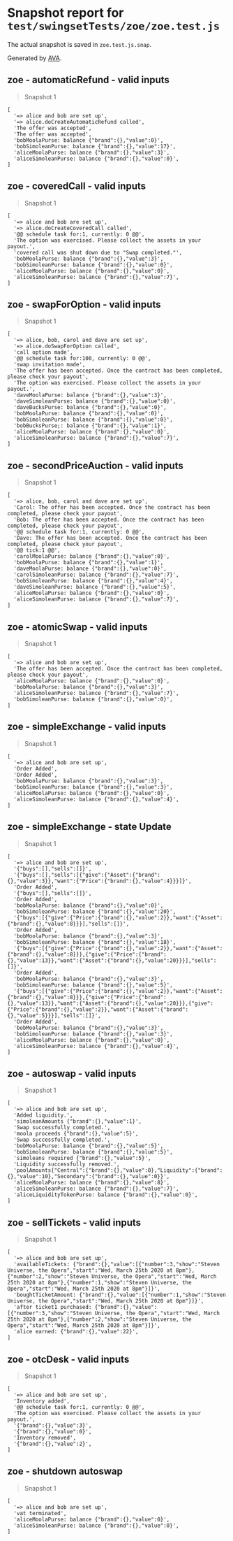 # Snapshot report for `test/swingsetTests/zoe/zoe.test.js`

The actual snapshot is saved in `zoe.test.js.snap`.

Generated by [AVA](https://avajs.dev).

## zoe - automaticRefund - valid inputs

> Snapshot 1

    [
      '=> alice and bob are set up',
      '=> alice.doCreateAutomaticRefund called',
      'The offer was accepted',
      'The offer was accepted',
      'bobMoolaPurse: balance {"brand":{},"value":0}',
      'bobSimoleanPurse: balance {"brand":{},"value":17}',
      'aliceMoolaPurse: balance {"brand":{},"value":3}',
      'aliceSimoleanPurse: balance {"brand":{},"value":0}',
    ]

## zoe - coveredCall - valid inputs

> Snapshot 1

    [
      '=> alice and bob are set up',
      '=> alice.doCreateCoveredCall called',
      '@@ schedule task for:1, currently: 0 @@',
      'The option was exercised. Please collect the assets in your payout.',
      'covered call was shut down due to "Swap completed."',
      'bobMoolaPurse: balance {"brand":{},"value":3}',
      'bobSimoleanPurse: balance {"brand":{},"value":0}',
      'aliceMoolaPurse: balance {"brand":{},"value":0}',
      'aliceSimoleanPurse: balance {"brand":{},"value":7}',
    ]

## zoe - swapForOption - valid inputs

> Snapshot 1

    [
      '=> alice, bob, carol and dave are set up',
      '=> alice.doSwapForOption called',
      'call option made',
      '@@ schedule task for:100, currently: 0 @@',
      'swap invitation made',
      'The offer has been accepted. Once the contract has been completed, please check your payout',
      'The option was exercised. Please collect the assets in your payout.',
      'daveMoolaPurse: balance {"brand":{},"value":3}',
      'daveSimoleanPurse: balance {"brand":{},"value":0}',
      'daveBucksPurse: balance {"brand":{},"value":0}',
      'bobMoolaPurse: balance {"brand":{},"value":0}',
      'bobSimoleanPurse: balance {"brand":{},"value":0}',
      'bobBucksPurse;: balance {"brand":{},"value":1}',
      'aliceMoolaPurse: balance {"brand":{},"value":0}',
      'aliceSimoleanPurse: balance {"brand":{},"value":7}',
    ]

## zoe - secondPriceAuction - valid inputs

> Snapshot 1

    [
      '=> alice, bob, carol and dave are set up',
      'Carol: The offer has been accepted. Once the contract has been completed, please check your payout',
      'Bob: The offer has been accepted. Once the contract has been completed, please check your payout',
      '@@ schedule task for:1, currently: 0 @@',
      'Dave: The offer has been accepted. Once the contract has been completed, please check your payout',
      '@@ tick:1 @@',
      'carolMoolaPurse: balance {"brand":{},"value":0}',
      'bobMoolaPurse: balance {"brand":{},"value":1}',
      'daveMoolaPurse: balance {"brand":{},"value":0}',
      'carolSimoleanPurse: balance {"brand":{},"value":7}',
      'bobSimoleanPurse: balance {"brand":{},"value":4}',
      'daveSimoleanPurse: balance {"brand":{},"value":5}',
      'aliceMoolaPurse: balance {"brand":{},"value":0}',
      'aliceSimoleanPurse: balance {"brand":{},"value":7}',
    ]

## zoe - atomicSwap - valid inputs

> Snapshot 1

    [
      '=> alice and bob are set up',
      'The offer has been accepted. Once the contract has been completed, please check your payout',
      'aliceMoolaPurse: balance {"brand":{},"value":0}',
      'bobMoolaPurse: balance {"brand":{},"value":3}',
      'aliceSimoleanPurse: balance {"brand":{},"value":7}',
      'bobSimoleanPurse: balance {"brand":{},"value":0}',
    ]

## zoe - simpleExchange - valid inputs

> Snapshot 1

    [
      '=> alice and bob are set up',
      'Order Added',
      'Order Added',
      'bobMoolaPurse: balance {"brand":{},"value":3}',
      'bobSimoleanPurse: balance {"brand":{},"value":3}',
      'aliceMoolaPurse: balance {"brand":{},"value":0}',
      'aliceSimoleanPurse: balance {"brand":{},"value":4}',
    ]

## zoe - simpleExchange - state Update

> Snapshot 1

    [
      '=> alice and bob are set up',
      '{"buys":[],"sells":[]}',
      '{"buys":[],"sells":[{"give":{"Asset":{"brand":{},"value":3}},"want":{"Price":{"brand":{},"value":4}}}]}',
      'Order Added',
      '{"buys":[],"sells":[]}',
      'Order Added',
      'bobMoolaPurse: balance {"brand":{},"value":0}',
      'bobSimoleanPurse: balance {"brand":{},"value":20}',
      '{"buys":[{"give":{"Price":{"brand":{},"value":2}},"want":{"Asset":{"brand":{},"value":8}}}],"sells":[]}',
      'Order Added',
      'bobMoolaPurse: balance {"brand":{},"value":3}',
      'bobSimoleanPurse: balance {"brand":{},"value":18}',
      '{"buys":[{"give":{"Price":{"brand":{},"value":2}},"want":{"Asset":{"brand":{},"value":8}}},{"give":{"Price":{"brand":{},"value":13}},"want":{"Asset":{"brand":{},"value":20}}}],"sells":[]}',
      'Order Added',
      'bobMoolaPurse: balance {"brand":{},"value":3}',
      'bobSimoleanPurse: balance {"brand":{},"value":5}',
      '{"buys":[{"give":{"Price":{"brand":{},"value":2}},"want":{"Asset":{"brand":{},"value":8}}},{"give":{"Price":{"brand":{},"value":13}},"want":{"Asset":{"brand":{},"value":20}}},{"give":{"Price":{"brand":{},"value":2}},"want":{"Asset":{"brand":{},"value":5}}}],"sells":[]}',
      'Order Added',
      'bobMoolaPurse: balance {"brand":{},"value":3}',
      'bobSimoleanPurse: balance {"brand":{},"value":3}',
      'aliceMoolaPurse: balance {"brand":{},"value":0}',
      'aliceSimoleanPurse: balance {"brand":{},"value":4}',
    ]

## zoe - autoswap - valid inputs

> Snapshot 1

    [
      '=> alice and bob are set up',
      'Added liquidity.',
      'simoleanAmounts {"brand":{},"value":1}',
      'Swap successfully completed.',
      'moola proceeds {"brand":{},"value":5}',
      'Swap successfully completed.',
      'bobMoolaPurse: balance {"brand":{},"value":5}',
      'bobSimoleanPurse: balance {"brand":{},"value":5}',
      'simoleans required {"brand":{},"value":5}',
      'Liquidity successfully removed.',
      'poolAmounts{"Central":{"brand":{},"value":0},"Liquidity":{"brand":{},"value":10},"Secondary":{"brand":{},"value":0}}',
      'aliceMoolaPurse: balance {"brand":{},"value":8}',
      'aliceSimoleanPurse: balance {"brand":{},"value":7}',
      'aliceLiquidityTokenPurse: balance {"brand":{},"value":0}',
    ]

## zoe - sellTickets - valid inputs

> Snapshot 1

    [
      '=> alice and bob are set up',
      'availableTickets: {"brand":{},"value":[{"number":3,"show":"Steven Universe, the Opera","start":"Wed, March 25th 2020 at 8pm"},{"number":2,"show":"Steven Universe, the Opera","start":"Wed, March 25th 2020 at 8pm"},{"number":1,"show":"Steven Universe, the Opera","start":"Wed, March 25th 2020 at 8pm"}]}',
      'boughtTicketAmount: {"brand":{},"value":[{"number":1,"show":"Steven Universe, the Opera","start":"Wed, March 25th 2020 at 8pm"}]}',
      'after ticket1 purchased: {"brand":{},"value":[{"number":3,"show":"Steven Universe, the Opera","start":"Wed, March 25th 2020 at 8pm"},{"number":2,"show":"Steven Universe, the Opera","start":"Wed, March 25th 2020 at 8pm"}]}',
      'alice earned: {"brand":{},"value":22}',
    ]

## zoe - otcDesk - valid inputs

> Snapshot 1

    [
      '=> alice and bob are set up',
      'Inventory added',
      '@@ schedule task for:1, currently: 0 @@',
      'The option was exercised. Please collect the assets in your payout.',
      '{"brand":{},"value":3}',
      '{"brand":{},"value":0}',
      'Inventory removed',
      '{"brand":{},"value":2}',
    ]

## zoe - shutdown autoswap

> Snapshot 1

    [
      '=> alice and bob are set up',
      'vat terminated',
      'aliceMoolaPurse: balance {"brand":{},"value":0}',
      'aliceSimoleanPurse: balance {"brand":{},"value":0}',
    ]
